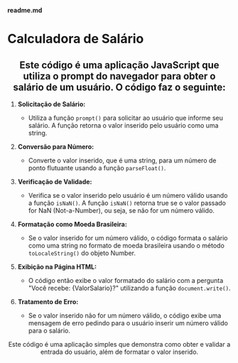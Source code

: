 **readme.md**

# Calculadora de Salário

<div align="center">
    <h2>Este código é uma aplicação JavaScript que utiliza o prompt do navegador para obter o salário de um usuário. O código faz o seguinte:</h2>
</div>

1. **Solicitação de Salário:**
    - Utiliza a função `prompt()` para solicitar ao usuário que informe seu salário. A função retorna o valor inserido pelo usuário como uma string.

2. **Conversão para Número:**
    - Converte o valor inserido, que é uma string, para um número de ponto flutuante usando a função `parseFloat()`.

3. **Verificação de Validade:**
    - Verifica se o valor inserido pelo usuário é um número válido usando a função `isNaN()`. A função `isNaN()` retorna true se o valor passado for NaN (Not-a-Number), ou seja, se não for um número válido.

4. **Formatação como Moeda Brasileira:**
    - Se o valor inserido for um número válido, o código formata o salário como uma string no formato de moeda brasileira usando o método `toLocaleString()` do objeto Number.

5. **Exibição na Página HTML:**
    - O código então exibe o valor formatado do salário com a pergunta "Você recebe: {ValorSalario}?" utilizando a função `document.write()`.

6. **Tratamento de Erro:**
    - Se o valor inserido não for um número válido, o código exibe uma mensagem de erro pedindo para o usuário inserir um número válido para o salário.

<div align="center">
    <p>Este código é uma aplicação simples que demonstra como obter e validar a entrada do usuário, além de formatar o valor inserido.</p>
</div>